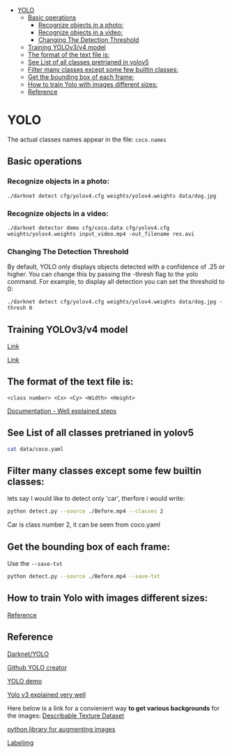 <!--ts-->
   * [YOLO](#yolo)
      * [Basic operations](#basic-operations)
         * [Recognize objects in a photo:](#recognize-objects-in-a-photo)
         * [Recognize objects in a video:](#recognize-objects-in-a-video)
         * [Changing The Detection Threshold](#changing-the-detection-threshold)
      * [Training YOLOv3/v4 model](#training-yolov3v4-model)
      * [The format of the text file is:](#the-format-of-the-text-file-is)
      * [See List of all classes pretrianed in yolov5](#see-list-of-all-classes-pretrianed-in-yolov5)
      * [Filter many classes except some few builtin classes:](#filter-many-classes-except-some-few-builtin-classes)
      * [Get the bounding box of each frame:](#get-the-bounding-box-of-each-frame)
      * [How to train Yolo with images different sizes:](#how-to-train-yolo-with-images-different-sizes)
      * [Reference](#reference)

<!-- Added by: gil_diy, at: 2020-10-19T17:24+03:00 -->

<!--te-->


#  YOLO


The actual classes names appear in the file: `coco.names`

## Basic operations

### Recognize objects in a photo:
```
./darknet detect cfg/yolov4.cfg weights/yolov4.weights data/dog.jpg
```

### Recognize objects in a video:
```
./darknet detector demo cfg/coco.data cfg/yolov4.cfg weights/yolov4.weights input_video.mp4 -out_filename res.avi
```


### Changing The Detection Threshold

By default, YOLO only displays objects detected with a confidence of .25 or higher. You can change this by passing the -thresh <val> flag to the yolo command. For example, to display all detection you can set the threshold to 0:

```
./darknet detect cfg/yolov4.cfg weights/yolov4.weights data/dog.jpg -thresh 0
```

## Training YOLOv3/v4 model

[Link](https://machinelearningmastery.com/how-to-perform-object-detection-with-yolov3-in-keras/)

[Link](https://blog.paperspace.com/how-to-implement-a-yolo-object-detector-in-pytorch/)


## The format of the text file is:

```
<class number> <Cx> <Cy> <Width> <Height>
```

[Documentation - Well explained steps](https://github.com/AlexeyAB/darknet#how-to-train-to-detect-your-custom-objects)




## See List of all classes pretrianed in yolov5

```bash
cat data/coco.yaml
```


## Filter many classes except some few builtin classes:

lets say I would like to detect only 'car', therfore i would write:

```bash
python detect.py --source ./Before.mp4 --classes 2
```

Car is class number 2, it can be seen from coco.yaml


## Get the bounding box of each frame:

Use the `--save-txt`

```bash
python detect.py --source ./Before.mp4 --save-txt
```

## How to train Yolo with images different sizes:

[Reference](https://stackoverflow.com/questions/49450829/darknet-yolo-image-size)


## Reference

[Darknet/YOLO](https://pjreddie.com/darknet/)

[Github YOLO creator](https://github.com/pjreddie)

[YOLO demo](https://robocademy.com/2020/05/01/a-gentle-introduction-to-yolo-v4-for-object-detection-in-ubuntu-20-04/)

[Yolo v3 explained very well](https://towardsdatascience.com/yolo-v3-object-detection-53fb7d3bfe6b)


Here below is a link for a convienient way **to get various backgrounds** for the images:
[Describable Texture Dataset](https://www.robots.ox.ac.uk/~vgg/data/dtd/)

[python library for augmenting images](https://github.com/aleju/imgaug)

[Labelimg](https://github.com/tzutalin/labelImg)